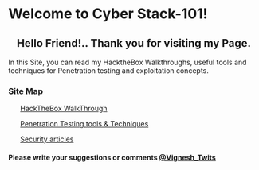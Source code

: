 <head>
<h1>Welcome to Cyber Stack-101!</h1>
</head>
<body>
<h2><center>Hello Friend!.. Thank you for visiting my Page.</center></h2>

<p>In this Site, you can read my HacktheBox Walkthroughs, useful tools and techniques for Penetration testing and exploitation concepts.</p>

<h3><u>Site Map</u></h3>

</body>

<ul><a href="HTB Writeups/README.md">HackTheBox WalkThrough</a></ul>
<ul><a href="">Penetration Testing tools & Techniques</a></ul>
<ul><a href="">Security articles</a></ul>

<footer>
<h4>Please write your suggestions or comments <a href="https://twitter.com/Vignesh_Twits">@Vignesh_Twits</a></h4>
</footer>

 
